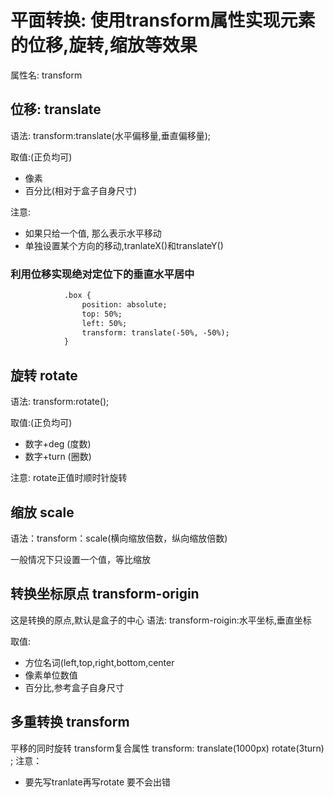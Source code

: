 # 平面转换: 使用transform属性实现元素的位移,旋转,缩放等效果 

属性名: transform
## 位移: translate

语法: transform:translate(水平偏移量,垂直偏移量);

取值:(正负均可)

- 像素
- 百分比(相对于盒子自身尺寸)

注意:

- 如果只给一个值, 那么表示水平移动
- 单独设置某个方向的移动,tranlateX()和translateY()

### 利用位移实现绝对定位下的垂直水平居中

```html
			.box {
                position: absolute;
                top: 50%;
                left: 50%;
                transform: translate(-50%, -50%);
            }
```

## 旋转 rotate

语法: transform:rotate();

取值:(正负均可)

- 数字+deg (度数)
- 数字+turn (圈数)

注意: rotate正值时顺时针旋转

## 缩放 scale

语法：transform：scale(横向缩放倍数，纵向缩放倍数)

一般情况下只设置一个值，等比缩放



## 转换坐标原点 transform-origin

这是转换的原点,默认是盒子的中心
语法: transform-roigin:水平坐标,垂直坐标

取值:

- 方位名词(left,top,right,bottom,center
- 像素单位数值
- 百分比,参考盒子自身尺寸

## 多重转换 transform

平移的同时旋转
transform复合属性
transform: translate(1000px) rotate(3turn) ;
注意：

- 要先写tranlate再写rotate 要不会出错

## 

